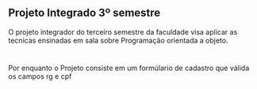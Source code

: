 ## Projeto Integrado 3º semestre

O projeto integrador do terceiro semestre da faculdade visa aplicar as tecnicas ensinadas em sala sobre Programação orientada a objeto.

#

Por enquanto o Projeto consiste em um formúlario de cadastro que válida os campos rg e cpf


